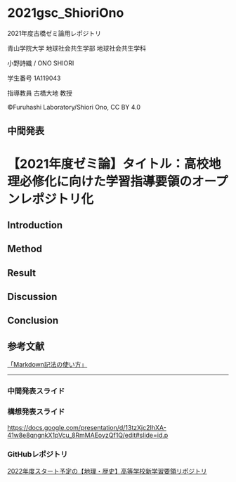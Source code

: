 # 2021gsc_ShioriOno
2021年度古橋ゼミ論用レポジトリ

青山学院大学 地球社会共生学部 地球社会共生学科

小野詩織 / ONO SHIORI

学生番号 1A119043

指導教員 古橋大地 教授

©︎Furuhashi Laboratory/Shiori Ono, CC BY 4.0

## 中間発表


# 【2021年度ゼミ論】タイトル：高校地理必修化に向けた学習指導要領のオープンレポジトリ化

## Introduction

## Method
 
## Result

## Discussion

## Conclusion

## 参考文献
[「Markdown記法の使い方」](https://www.asobou.co.jp/blog/bussiness/markdown)

********

### 中間発表スライド



### 構想発表スライド

https://docs.google.com/presentation/d/13tzXjc2IhXA-41w8e8qngnkX1pVcu_8RmMAEoyzQf1Q/edit#slide=id.p

### GitHubレポジトリ

[2022年度スタート予定の【地理・歴史】高等学校新学習要領リポジトリ](https://github.com/furuhashilab/courseofstudy4highschool2022japan)
